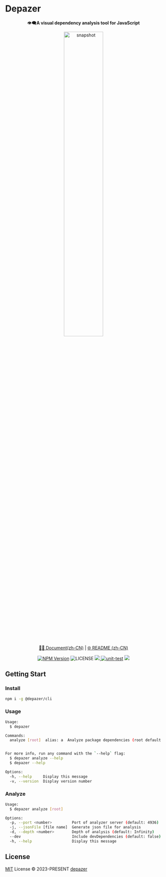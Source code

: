 # Depazer

<p align="center">👁️‍🗨️<b>A visual dependency analysis tool for JavaScript</b></p>

<p align="center"><img width="50%" alt="snapshot" src="https://github.com/depazer/depazer/assets/86412303/858660fa-2635-440a-a2df-8a598cfdd057" /></p>

<p align="center">
<a href="https://depazer.github.io/depazer">🧑‍💻 Document(zh-CN)</a> |
<a href="/README.zh-CN.md">🌐 README (zh-CN)</a>
</p>

<p align="center">
<a href="https://www.npmjs.com/%40depazer/cli" target="_blank"><img src="https://img.shields.io/npm/v/%40depazer/cli" alt="NPM Version" /></a>
<img alt="LICENSE" src="https://img.shields.io/github/license/depazer/depazer">
<a href="https://codecov.io/gh/depazer/depazer" > 
 <img src="https://codecov.io/gh/depazer/depazer/branch/main/graph/badge.svg?token=IOMUECCGVD"/> 
 </a>
<a href="https://github.com/depazer/depazer/actions/workflows/ci.yaml"><img src="https://github.com/depazer/depazer/actions/workflows/ci.yaml/badge.svg" alt="unit-test" /></a>
<a href="https://depazer.github.io/depazer/"><img src="https://github.com/depazer/depazer/actions/workflows/deploy.yml/badge.svg" /></a>
</p>

## Getting Start

### Install

```bash
npm i -g @depazer/cli
```

### Usage

```bash
Usage:
  $ depazer

Commands:
  analyze [root]  alias: a  Analyze package dependencies (root default .)


For more info, run any command with the `--help` flag:
  $ depazer analyze --help
  $ depazer --help

Options:
  -h, --help     Display this message
  -v, --version  Display version number
```

### Analyze

```bash
Usage:
  $ depazer analyze [root]

Options:
  -p, --port <number>         Port of analyzer server (default: 4936)
  -j, --jsonFile [file name]  Generate json file for analysis
  -d, --depth <number>        Depth of analysis (default: Infinity)
  --dev                       Include devDependencies (default: false)
  -h, --help                  Display this message
```

## License

[MIT](./LICENSE) License &copy; 2023-PRESENT [depazer](https://github.com/depazer)
